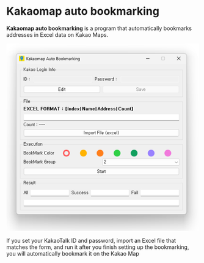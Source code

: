 # Kakaomap auto bookmarking
**Kakaomap auto bookmarking** is a program that automatically bookmarks addresses in Excel data on Kakao Maps.

<img src="https://github.com/kookjd7759/kakaomap_auto_bookmark/blob/main/screenshot/main.png?raw=true" width="600"/>

If you set your KakaoTalk ID and password, import an Excel file that matches the form, and run it after you finish setting up the bookmarking, you will automatically bookmark it on the Kakao Map